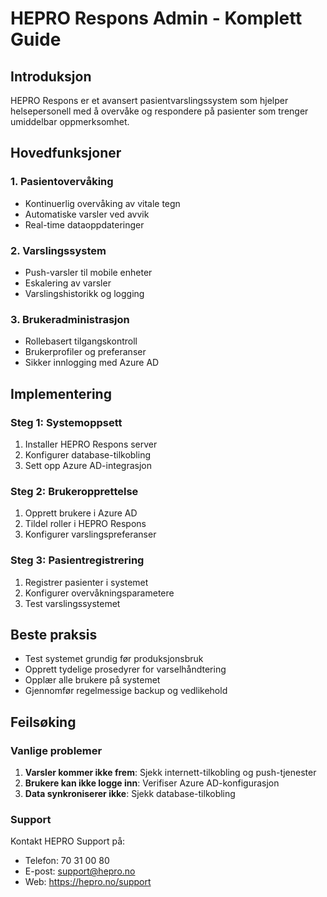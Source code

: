 # HEPRO Respons Admin - Komplett Guide

## Introduksjon

HEPRO Respons er et avansert pasientvarslingssystem som hjelper helsepersonell med å overvåke og respondere på pasienter som trenger umiddelbar oppmerksomhet.

## Hovedfunksjoner

### 1. Pasientovervåking
- Kontinuerlig overvåking av vitale tegn
- Automatiske varsler ved avvik
- Real-time dataoppdateringer

### 2. Varslingssystem
- Push-varsler til mobile enheter
- Eskalering av varsler
- Varslingshistorikk og logging

### 3. Brukeradministrasjon
- Rollebasert tilgangskontroll
- Brukerprofiler og preferanser
- Sikker innlogging med Azure AD

## Implementering

### Steg 1: Systemoppsett
1. Installer HEPRO Respons server
2. Konfigurer database-tilkobling
3. Sett opp Azure AD-integrasjon

### Steg 2: Brukeropprettelse
1. Opprett brukere i Azure AD
2. Tildel roller i HEPRO Respons
3. Konfigurer varslingspreferanser

### Steg 3: Pasientregistrering
1. Registrer pasienter i systemet
2. Konfigurer overvåkningsparametere
3. Test varslingssystemet

## Beste praksis

- Test systemet grundig før produksjonsbruk
- Opprett tydelige prosedyrer for varselhåndtering
- Opplær alle brukere på systemet
- Gjennomfør regelmessige backup og vedlikehold

## Feilsøking

### Vanlige problemer
1. **Varsler kommer ikke frem**: Sjekk internett-tilkobling og push-tjenester
2. **Brukere kan ikke logge inn**: Verifiser Azure AD-konfigurasjon
3. **Data synkroniserer ikke**: Sjekk database-tilkobling

### Support
Kontakt HEPRO Support på:
- Telefon: 70 31 00 80
- E-post: support@hepro.no
- Web: https://hepro.no/support

